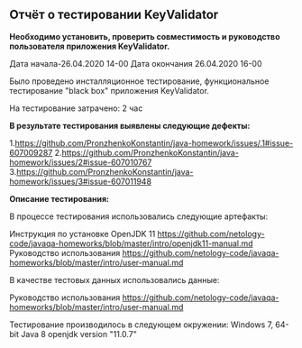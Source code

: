 ## Отчёт о тестировании KeyValidator

**Необходимо установить, проверить совместимость и руководство пользователя приложения KeyValidator.**

Дата начала-26.04.2020 14-00
Дата окончания 26.04.2020 16-00

Было проведено инсталляционное тестирование, функциональное тестирование "black box" приложения KeyValidator.

На тестирование затрачено: 2 час

**В результате тестирования выявлены следующие дефекты:**

1.https://github.com/PronzhenkoKonstantin/java-homework/issues/.1#issue-607009287 
2.https://github.com/PronzhenkoKonstantin/java-homework/issues/2#issue-607010767 
3.https://github.com/PronzhenkoKonstantin/java-homework/issues/3#issue-607011948

**Описание тестирования:**

В процессе тестирования использовались следующие артефакты:

Инструкция по установке OpenJDK 11 https://github.com/netology-code/javaqa-homeworks/blob/master/intro/openjdk11-manual.md 
Руководство использования https://github.com/netology-code/javaqa-homeworks/blob/master/intro/user-manual.md

В качестве тестовых данных использовались данные:

Руководство использования https://github.com/netology-code/javaqa-homeworks/blob/master/intro/user-manual.md

Тестирование производилось в следующем окружении: Windows 7, 64-bit Java 8 openjdk version "11.0.7"

